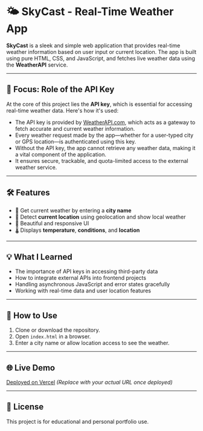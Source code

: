 # 🌤️ SkyCast - Real-Time Weather App

**SkyCast** is a sleek and simple web application that provides real-time weather information based on user input or current location. The app is built using pure HTML, CSS, and JavaScript, and fetches live weather data using the **WeatherAPI** service.

---

## 🔑 Focus: Role of the API Key

At the core of this project lies the **API key**, which is essential for accessing real-time weather data. Here's how it's used:

- The API key is provided by [WeatherAPI.com](https://weatherapi.com), which acts as a gateway to fetch accurate and current weather information.
- Every weather request made by the app—whether for a user-typed city or GPS location—is authenticated using this key.
- Without the API key, the app cannot retrieve any weather data, making it a vital component of the application.
- It ensures secure, trackable, and quota-limited access to the external weather service.

---

## 🛠️ Features

- 🌇 Get current weather by entering a **city name**
- 📍 Detect **current location** using geolocation and show local weather
- 🎨 Beautiful and responsive UI
- 🌡️ Displays **temperature**, **conditions**, and **location**

---

## 💡 What I Learned

- The importance of API keys in accessing third-party data
- How to integrate external APIs into frontend projects
- Handling asynchronous JavaScript and error states gracefully
- Working with real-time data and user location features

---

## 🚀 How to Use

1. Clone or download the repository.
2. Open `index.html` in a browser.
3. Enter a city name or allow location access to see the weather.

---

## 🌐 Live Demo

[Deployed on Vercel](https://your-vercel-url.vercel.app) *(Replace with your actual URL once deployed)*

---

## 📄 License

This project is for educational and personal portfolio use.
